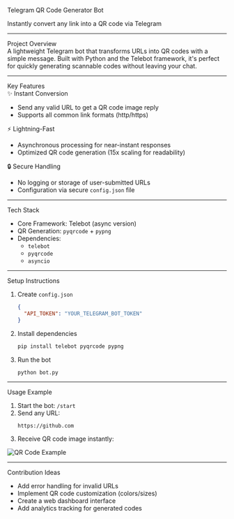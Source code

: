 Telegram QR Code Generator Bot

Instantly convert any link into a QR code via Telegram

---

 Project Overview  
A lightweight Telegram bot that transforms URLs into QR codes with a simple message. Built with Python and the Telebot framework, it's perfect for quickly generating scannable codes without leaving your chat.

---

 Key Features  
✨ Instant Conversion  
- Send any valid URL to get a QR code image reply  
- Supports all common link formats (http/https)  

⚡ Lightning-Fast  
- Asynchronous processing for near-instant responses  
- Optimized QR code generation (15x scaling for readability)  

🔒 Secure Handling  
- No logging or storage of user-submitted URLs  
- Configuration via secure `config.json` file  

---

 Tech Stack  
- Core Framework: Telebot (async version)  
- QR Generation: `pyqrcode` + `pypng`  
- Dependencies:  
  - `telebot`  
  - `pyqrcode`  
  - `asyncio`  

---

 Setup Instructions  

1. Create `config.json`  
   ```json
   {
     "API_TOKEN": "YOUR_TELEGRAM_BOT_TOKEN"
   }
   ```

2. Install dependencies  
   ```bash
   pip install telebot pyqrcode pypng
   ```

3. Run the bot  
   ```bash
   python bot.py
   ```

---

 Usage Example  
1. Start the bot: `/start`  
2. Send any URL:  
   ```text
   https://github.com
   ```  
3. Receive QR code image instantly:  

![QR Code Example](https://via.placeholder.com/150x150.png?text=Example+QR+Code)  

---

 Contribution Ideas  
- Add error handling for invalid URLs  
- Implement QR code customization (colors/sizes)  
- Create a web dashboard interface  
- Add analytics tracking for generated codes  
